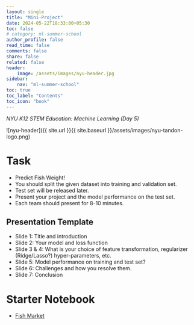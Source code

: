 ```yaml
---
layout: single
title: "Mini-Project"
date: 2024-05-22T18:33:00+05:30
toc: false
# category: ml-summer-school
author_profile: false
read_time: false
comments: false
share: false
related: false
header:
    image: /assets/images/nyu-header.jpg
sidebar:
    nav: "ml-summer-school"
toc: true
toc_label: "Contents"
toc_icon: "book"
---
```

*NYU K12 STEM Education: Machine Learning (Day 5)*

![nyu-header]({{ site.url }}{{ site.baseurl }}/assets/images/nyu-tandon-logo.png)

# Task
- Predict Fish Weight!
- You should split the given dataset into training and validation set.
- Test set will be released later.
- Present your project and the model performance on the test set.
- Each team should present for 8-10 minutes.

## Presentation Template
- Slide 1: Title and introduction
- Slide 2: Your model and loss function
- Slide 3 & 4: What is your choice of feature transformation, regularizer (Ridge/Lasso?) hyper-parameters, etc.
- Slide 5: Model performance on training and test set? 
- Slide 6: Challenges and how you resolve them.
- Slide 7: Conclusion

# Starter Notebook
- [Fish Market](https://github.com/rugvedmhatre/NYU-ML-2024-Session-1/blob/main/day5/fish_market.ipynb)